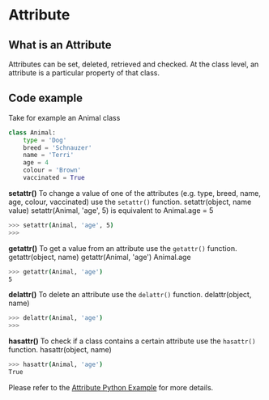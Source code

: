 # Attribute


## What is an Attribute
Attributes can be set, deleted, retrieved and checked. 
At the class level, an attribute is a particular property of that class. 

## Code example


Take for example an Animal class

```python
class Animal:
    type = 'Dog'
    breed = 'Schnauzer'
    name = 'Terri'
    age = 4
    colour = 'Brown'
    vaccinated = True 
```

**setattr()**
To change a value of one of the attributes (e.g. type, breed, name, age, colour, vaccinated)
use the `setattr()` function.
setattr(object, name value)
setattr(Animal, 'age', 5) is equivalent to Animal.age = 5

```bash
>>> setattr(Animal, 'age', 5)
>>>
```

**getattr()**
To get a value from an attribute use the `getattr()` function.
getattr(object, name)
getattr(Animal, 'age') Animal.age
```bash
>>> getattr(Animal, 'age')
5
```

**delattr()**
To delete an attribute use the `delattr()` function.
delattr(object, name)
```bash
>>> delattr(Animal, 'age')
>>>
```

**hasattr()**
To check if a class contains a certain attribute use the `hasattr()` function.
hasattr(object, name)
```bash
>>> hasattr(Animal, 'age')
True
```

Please refer to the [Attribute Python Example](https://github.com/pratikshapaudyal/A-Z_of_Python/blob/develop/A/attribute_ex.py) for more details. 